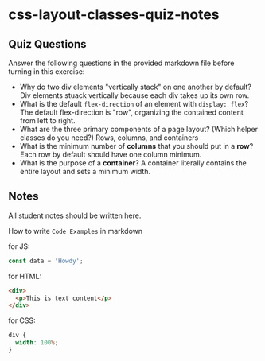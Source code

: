 # css-layout-classes-quiz-notes

## Quiz Questions

Answer the following questions in the provided markdown file before turning in this exercise:

- Why do two div elements "vertically stack" on one another by default?
  Div elements stuack vertically because each div takes up its own row.
- What is the default `flex-direction` of an element with `display: flex`?
  The default flex-direction is "row", organizing the contained content from left to right.
- What are the three primary components of a page layout? (Which helper classes do you need?)
  Rows, columns, and containers
- What is the minimum number of **columns** that you should put in a **row**?
  Each row by default should have one column minimum.
- What is the purpose of a **container**?
  A container literally contains the entire layout and sets a minimum width.

## Notes

All student notes should be written here.

How to write `Code Examples` in markdown

for JS:

```javascript
const data = 'Howdy';
```

for HTML:

```html
<div>
  <p>This is text content</p>
</div>
```

for CSS:

```css
div {
  width: 100%;
}
```
